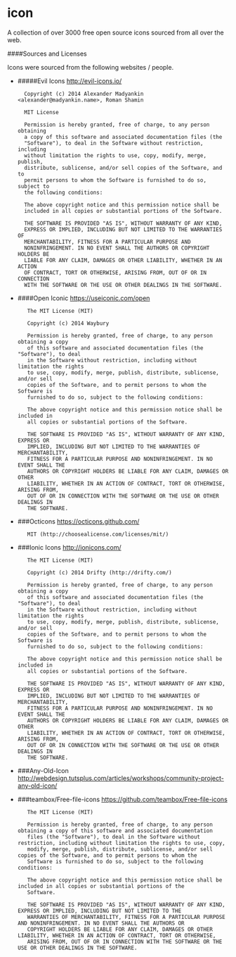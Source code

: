 icon
====

A collection of over 3000 free open source icons sourced from all over the web.

####Sources and Licenses

Icons were sourced from the following websites / people.

- #####Evil Icons
http://evil-icons.io/

        Copyright (c) 2014 Alexander Madyankin <alexander@madyankin.name>, Roman Shamin
    
        MIT License
    
        Permission is hereby granted, free of charge, to any person obtaining
        a copy of this software and associated documentation files (the
        "Software"), to deal in the Software without restriction, including
        without limitation the rights to use, copy, modify, merge, publish,
        distribute, sublicense, and/or sell copies of the Software, and to
        permit persons to whom the Software is furnished to do so, subject to
        the following conditions:
    
        The above copyright notice and this permission notice shall be
        included in all copies or substantial portions of the Software.
    
        THE SOFTWARE IS PROVIDED "AS IS", WITHOUT WARRANTY OF ANY KIND,
        EXPRESS OR IMPLIED, INCLUDING BUT NOT LIMITED TO THE WARRANTIES OF
        MERCHANTABILITY, FITNESS FOR A PARTICULAR PURPOSE AND
        NONINFRINGEMENT. IN NO EVENT SHALL THE AUTHORS OR COPYRIGHT HOLDERS BE
        LIABLE FOR ANY CLAIM, DAMAGES OR OTHER LIABILITY, WHETHER IN AN ACTION
        OF CONTRACT, TORT OR OTHERWISE, ARISING FROM, OUT OF OR IN CONNECTION
        WITH THE SOFTWARE OR THE USE OR OTHER DEALINGS IN THE SOFTWARE.

- ####Open Iconic
https://useiconic.com/open

         The MIT License (MIT)
                
         Copyright (c) 2014 Waybury
                
         Permission is hereby granted, free of charge, to any person obtaining a copy
         of this software and associated documentation files (the "Software"), to deal
         in the Software without restriction, including without limitation the rights
         to use, copy, modify, merge, publish, distribute, sublicense, and/or sell
         copies of the Software, and to permit persons to whom the Software is
         furnished to do so, subject to the following conditions:
                
         The above copyright notice and this permission notice shall be included in
         all copies or substantial portions of the Software.
                
         THE SOFTWARE IS PROVIDED "AS IS", WITHOUT WARRANTY OF ANY KIND, EXPRESS OR
         IMPLIED, INCLUDING BUT NOT LIMITED TO THE WARRANTIES OF MERCHANTABILITY,
         FITNESS FOR A PARTICULAR PURPOSE AND NONINFRINGEMENT. IN NO EVENT SHALL THE
         AUTHORS OR COPYRIGHT HOLDERS BE LIABLE FOR ANY CLAIM, DAMAGES OR OTHER
         LIABILITY, WHETHER IN AN ACTION OF CONTRACT, TORT OR OTHERWISE, ARISING FROM,
         OUT OF OR IN CONNECTION WITH THE SOFTWARE OR THE USE OR OTHER DEALINGS IN
         THE SOFTWARE.

- ###Octicons
https://octicons.github.com/

         MIT (http://choosealicense.com/licenses/mit/)

- ###Ionic Icons
http://ionicons.com/

         The MIT License (MIT)
                
         Copyright (c) 2014 Drifty (http://drifty.com/)
                
         Permission is hereby granted, free of charge, to any person obtaining a copy
         of this software and associated documentation files (the "Software"), to deal
         in the Software without restriction, including without limitation the rights
         to use, copy, modify, merge, publish, distribute, sublicense, and/or sell
         copies of the Software, and to permit persons to whom the Software is
         furnished to do so, subject to the following conditions:
                
         The above copyright notice and this permission notice shall be included in
         all copies or substantial portions of the Software.
                
         THE SOFTWARE IS PROVIDED "AS IS", WITHOUT WARRANTY OF ANY KIND, EXPRESS OR
         IMPLIED, INCLUDING BUT NOT LIMITED TO THE WARRANTIES OF MERCHANTABILITY,
         FITNESS FOR A PARTICULAR PURPOSE AND NONINFRINGEMENT. IN NO EVENT SHALL THE
         AUTHORS OR COPYRIGHT HOLDERS BE LIABLE FOR ANY CLAIM, DAMAGES OR OTHER
         LIABILITY, WHETHER IN AN ACTION OF CONTRACT, TORT OR OTHERWISE, ARISING FROM,
         OUT OF OR IN CONNECTION WITH THE SOFTWARE OR THE USE OR OTHER DEALINGS IN
         THE SOFTWARE.

- ###Any-Old-Icon
http://webdesign.tutsplus.com/articles/workshops/community-project-any-old-icon/

- ###teambox/Free-file-icons
https://github.com/teambox/Free-file-icons

         The MIT License (MIT)

         Permission is hereby granted, free of charge, to any person obtaining a copy of this software and associated documentation
         files (the "Software"), to deal in the Software without restriction, including without limitation the rights to use, copy,
         modify, merge, publish, distribute, sublicense, and/or sell copies of the Software, and to permit persons to whom the
         Software is furnished to do so, subject to the following conditions:

         The above copyright notice and this permission notice shall be included in all copies or substantial portions of the
         Software.

         THE SOFTWARE IS PROVIDED "AS IS", WITHOUT WARRANTY OF ANY KIND, EXPRESS OR IMPLIED, INCLUDING BUT NOT LIMITED TO THE
         WARRANTIES OF MERCHANTABILITY, FITNESS FOR A PARTICULAR PURPOSE AND NONINFRINGEMENT. IN NO EVENT SHALL THE AUTHORS OR
         COPYRIGHT HOLDERS BE LIABLE FOR ANY CLAIM, DAMAGES OR OTHER LIABILITY, WHETHER IN AN ACTION OF CONTRACT, TORT OR OTHERWISE,
         ARISING FROM, OUT OF OR IN CONNECTION WITH THE SOFTWARE OR THE USE OR OTHER DEALINGS IN THE SOFTWARE.


